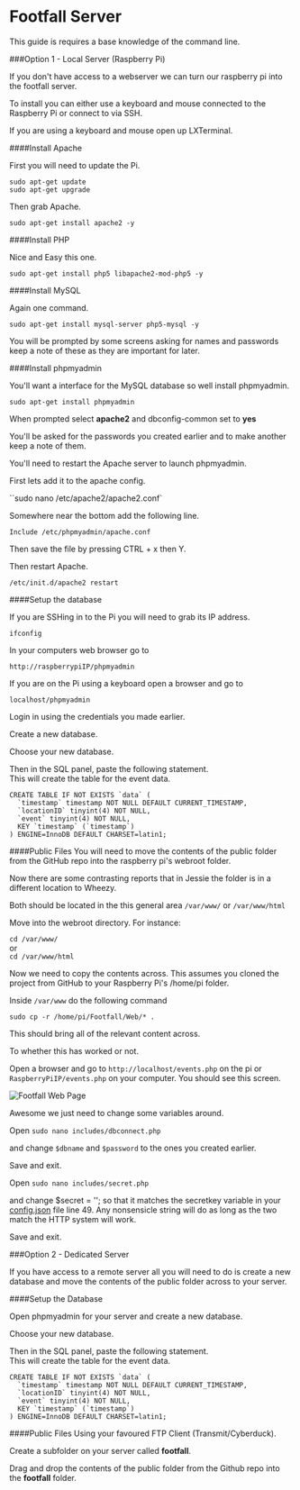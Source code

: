 Footfall Server
===

This guide is requires a base knowledge of the command line.

###Option 1 - Local Server (Raspberry Pi)

If you don't have access to a webserver we can turn our raspberry pi into the footfall server.

To install you can either use a keyboard and mouse connected to the Raspberry Pi or connect to via SSH.

If you are using a keyboard and mouse open up LXTerminal.

####Install Apache

First you will need to update the Pi.

````
sudo apt-get update
sudo apt-get upgrade
````

Then grab Apache.

````sudo apt-get install apache2 -y````

####Install PHP

Nice and Easy this one.

````sudo apt-get install php5 libapache2-mod-php5 -y````

####Install MySQL

Again one command.

````sudo apt-get install mysql-server php5-mysql -y````

You will be prompted by some screens asking for names and passwords keep a note of these as they are important for later.

####Install phpmyadmin

You'll want a interface for the MySQL database so well install phpmyadmin.

````sudo apt-get install phpmyadmin````

When prompted select **apache2** and dbconfig-common set to **yes**

You'll be asked for the passwords you created earlier and to make another keep a note of them.

You'll need to restart the Apache server to launch phpmyadmin.

First lets add it to the apache config.

``sudo nano /etc/apache2/apache2.conf`

Somewhere near the bottom add the following line.

`Include /etc/phpmyadmin/apache.conf`

Then save the file by pressing CTRL + x then Y.

Then restart Apache.

`/etc/init.d/apache2 restart`

####Setup the database

If you are SSHing in to the Pi you will need to grab its IP address.

`ifconfig`


In your computers web browser go to 

`http://raspberrypiIP/phpmyadmin`

If you are on the Pi using a keyboard open a browser and go to

`localhost/phpmyadmin`

Login in using the credentials you made earlier.

Create a new database.

Choose your new database.

Then in the SQL panel, paste the following statement. <br>This will create the table for the event data.

````
CREATE TABLE IF NOT EXISTS `data` (
  `timestamp` timestamp NOT NULL DEFAULT CURRENT_TIMESTAMP,
  `locationID` tinyint(4) NOT NULL,
  `event` tinyint(4) NOT NULL,
  KEY `timestamp` (`timestamp`)
) ENGINE=InnoDB DEFAULT CHARSET=latin1;
````

####Public Files
You will need to move the contents of the public folder from the GitHub repo into the raspberry pi's webroot folder.

Now there are some contrasting reports that in Jessie the folder is in a different location to Wheezy. 

Both should be located in the this general area `/var/www/` or `/var/www/html`

Move into the webroot directory. For instance:

`cd /var/www/`
<br>or<br>
`cd /var/www/html`

Now we need to copy the contents across. This assumes you cloned the project from GitHub to your Raspberry Pi's /home/pi folder.

Inside `/var/www` do the following command

`sudo cp -r /home/pi/Footfall/Web/* .`

This should bring all of the relevant content across.

To whether this has worked or not.

Open a browser and go to `http://localhost/events.php` on the pi or `RaspberryPiIP/events.php` on your computer. You should see this screen.

![Footfall Web Page](../images/footfallweb.png)

Awesome we just need to change some variables around.

Open `sudo nano includes/dbconnect.php`

and change `$dbname` and `$password` to the ones you created earlier.

Save and exit.

Open `sudo nano includes/secret.php`

and change $secret = '<A-Secret-Key>'; so that it matches the secretkey variable in your [config.json](https://github.com/WatershedArts/Footfall/blob/master/Footfall/bin/data/config.json) file line 49. Any nonsensicle string will do as long as the two match the HTTP system will work.

Save and exit.


###Option 2 - Dedicated Server

If you have access to a remote server all you will need to do is create a new database and move the contents of the public folder across to your server.

####Setup the Database

Open phpmyadmin for your server and create a new database.

Choose your new database.

Then in the SQL panel, paste the following statement. <br>This will create the table for the event data.

````
CREATE TABLE IF NOT EXISTS `data` (
  `timestamp` timestamp NOT NULL DEFAULT CURRENT_TIMESTAMP,
  `locationID` tinyint(4) NOT NULL,
  `event` tinyint(4) NOT NULL,
  KEY `timestamp` (`timestamp`)
) ENGINE=InnoDB DEFAULT CHARSET=latin1;
````

####Public Files
Using your favoured FTP Client (Transmit/Cyberduck). 

Create a subfolder on your server called **footfall**.

Drag and drop the contents of the public folder from the Github repo into the **footfall** folder.



